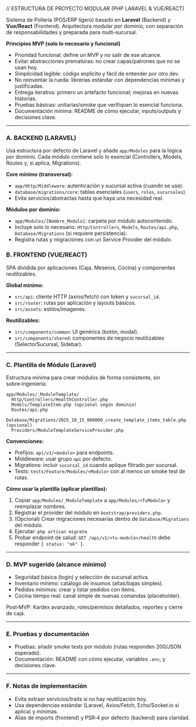 // ESTRUCTURA DE PROYECTO MODULAR (PHP LARAVEL & VUE/REACT)

Sistema de Pollería (POS/ERP ligero) basado en **Laravel** (Backend) y **Vue/React** (Frontend). Arquitectura modular por dominio, con separación de responsabilidades y preparada para multi‑sucursal.

**Principios MVP (solo lo necesario y funcional)**
- Prioridad funcional: define un MVP y no salir de ese alcance.
- Evitar abstracciones prematuras: no crear capas/patrones que no se usan hoy.
- Simplicidad legible: código explícito y fácil de entender por otro dev.
- No reinventar la rueda: librerías estándar con dependencias mínimas y justificadas.
- Entrega iterativa: primero un artefacto funcional; mejoras en nuevas historias.
- Pruebas básicas: unitarias/smoke que verifiquen lo esencial funciona.
- Documentación mínima: README de cómo ejecutar, inputs/outputs y decisiones clave.

---

### A. BACKEND (LARAVEL)

Usa estructura por defecto de Laravel y añade `app/Modules` para la lógica por dominio. Cada módulo contiene solo lo esencial (Controllers, Models, Routes y, si aplica, Migrations).

**Core mínimo (transversal):**
- `app/Http/Middleware`: autenticación y sucursal activa (cuando se use).
- `database/migrations/core`: tablas esenciales (`users`, `roles`, `sucursales`).
- Evita servicios/abstractas hasta que haya una necesidad real.

**Módulos por dominio:**
- `app/Modules/[Nombre_Modulo]`: carpeta por módulo autocontenido.
- Incluye solo lo necesario: `Http/Controllers`, `Models`, `Routes/api.php`, `Database/Migrations` (si requiere persistencia).
- Registra rutas y migraciones con un Service Provider del módulo.

### B. FRONTEND (VUE/REACT)

SPA dividida por aplicaciones (Caja, Meseros, Cocina) y componentes reutilizables.

**Global mínimo:**
- `src/api`: cliente HTTP (axios/fetch) con token y `sucursal_id`.
- `src/router`: rutas por aplicación y layouts básicos.
- `src/assets`: estilos/imagenes.

**Reutilizables:**
- `src/components/common`: UI genérica (botón, modal).
- `src/components/shared`: componentes de negocio reutilizables (SelectorSucursal, Sidebar).

---

### C. Plantilla de Módulo (Laravel)

Estructura mínima para crear módulos de forma consistente, sin sobre‑ingeniería:

```
app/Modules/_ModuleTemplate/
  Http/Controllers/HealthController.php
  Models/TemplateItem.php (opcional según dominio)
  Routes/api.php
  Database/Migrations/2025_10_15_000000_create_template_items_table.php (opcional)
  Providers/ModuleTemplateServiceProvider.php
```

**Convenciones:**
- Prefijos: `api/v1/<modulo>` para endpoints.
- Middleware: usar grupo `api` por defecto.
- Migrations: incluir `sucursal_id` cuando aplique filtrado por sucursal.
- Tests: `tests/Feature/Modules/<Modulo>` con al menos un smoke test de rutas.

**Cómo usar la plantilla (aplicar plantillas):**
1) Copiar `app/Modules/_ModuleTemplate` a `app/Modules/<TuModulo>` y reemplazar nombres.
2) Registrar el provider del módulo en `bootstrap/providers.php`.
3) (Opcional) Crear migraciones necesarias dentro de `Database/Migrations` del módulo.
4) Ejecutar: `php artisan migrate`.
5) Probar endpoint de salud: `GET /api/v1/<tu-modulo>/health` debe responder `{ status: "ok" }`.

---

### D. MVP sugerido (alcance mínimo)
- Seguridad básica (login) y selección de sucursal activa.
- Inventario mínimo: catálogo de insumos (altas/bajas simples).
- Pedidos mínimos: crear y listar pedidos con items.
- Cocina tiempo real: canal simple de nuevas comandas (placeholder).

Post‑MVP: Kardex avanzado, roles/permisos detallados, reportes y cierre de caja.

---

### E. Pruebas y documentación
- Pruebas: añadir smoke tests por módulo (rutas responden 200/JSON esperado).
- Documentación: README con cómo ejecutar, variables `.env`, y decisiones clave.

---

### F. Notas de implementación
- Evita extraer servicios/traits si no hay reutilización hoy.
- Usa dependencias estándar (Laravel, Axios/Fetch, Echo/Socket.io si aplica) y mínimas.
- Alias de imports (frontend) y PSR‑4 por defecto (backend) para claridad.